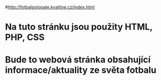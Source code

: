 #http://fotbalpolopate.kvalitne.cz/index.html

# Na tuto stránku jsou použity HTML, PHP, CSS
# Bude to webová stránka obsahující informace/aktuality ze světa fotbalu

